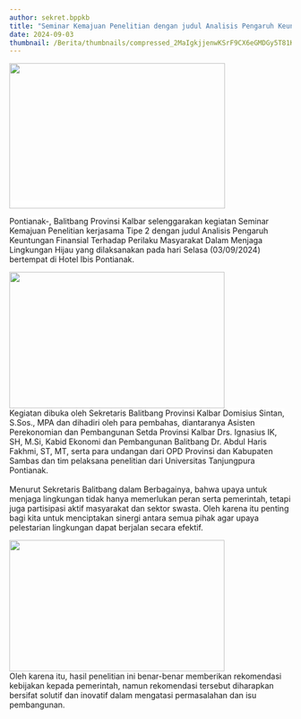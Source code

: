 ```yaml
---
author: sekret.bppkb
title: "Seminar Kemajuan Penelitian dengan judul Analisis Pengaruh Keuntungan Finansial Terhadap Perilaku Masyarakat Dalam Menjaga Lingkungan Hijau"
date: 2024-09-03
thumbnail: /Berita/thumbnails/compressed_2MaIgkjjenwKSrF9CX6eGMDGy5T81KkPgbrOWK9R.jpg
---
```

<p><span style="font-family: -apple-system, BlinkMacSystemFont, 'Segoe UI', Roboto, Helvetica, Arial, sans-serif; font-size: 14px; background-color: #ffffff; vertical-align: inherit; animation-name: none !important; transition-property: none !important;"><span style="animation-name: none !important; transition-property: none !important; vertical-align: inherit;"><img src="/images/kxWfhXNqx6rgXVwA7GGQ.jpg" width="385" height="259" alt="" /></span></span></p>
<p><span style="font-family: -apple-system, BlinkMacSystemFont, 'Segoe UI', Roboto, Helvetica, Arial, sans-serif; font-size: 14px; background-color: #ffffff; vertical-align: inherit; animation-name: none !important; transition-property: none !important;"><span style="animation-name: none !important; transition-property: none !important; vertical-align: inherit;">Pontianak-, Balitbang Provinsi Kalbar selenggarakan kegiatan Seminar Kemajuan Penelitian kerjasama Tipe 2 dengan judul Analisis Pengaruh Keuntungan Finansial Terhadap Perilaku Masyarakat Dalam Menjaga Lingkungan Hijau yang dilaksanakan pada hari Selasa (03/09/2024) bertempat di Hotel Ibis Pontianak.</span></span></p>
<p></p>
<p><img src="/images/PdFaEhxSGOqN4BoUZfmP.jpg" width="384" height="243" alt="" /><br style="font-family: -apple-system, BlinkMacSystemFont, 'Segoe UI', Roboto, Helvetica, Arial, sans-serif; font-size: 14px; background-color: #ffffff; animation-name: none !important; transition-property: none !important;" /><span style="font-family: -apple-system, BlinkMacSystemFont, 'Segoe UI', Roboto, Helvetica, Arial, sans-serif; font-size: 14px; background-color: #ffffff; vertical-align: inherit; animation-name: none !important; transition-property: none !important;"><span style="animation-name: none !important; transition-property: none !important; vertical-align: inherit;">Kegiatan dibuka oleh Sekretaris Balitbang Provinsi Kalbar Domisius Sintan, S.Sos., MPA dan dihadiri oleh para pembahas, diantaranya Asisten Perekonomian dan Pembangunan Setda Provinsi Kalbar Drs. Ignasius IK, SH, M.Si, Kabid Ekonomi dan Pembangunan Balitbang Dr. Abdul Haris Fakhmi, ST, MT, serta para undangan dari OPD Provinsi dan Kabupaten Sambas dan tim pelaksana penelitian dari Universitas Tanjungpura Pontianak.</span></span><br style="font-family: -apple-system, BlinkMacSystemFont, 'Segoe UI', Roboto, Helvetica, Arial, sans-serif; font-size: 14px; background-color: #ffffff; animation-name: none !important; transition-property: none !important;" /><br style="font-family: -apple-system, BlinkMacSystemFont, 'Segoe UI', Roboto, Helvetica, Arial, sans-serif; font-size: 14px; background-color: #ffffff; animation-name: none !important; transition-property: none !important;" /><span style="font-family: -apple-system, BlinkMacSystemFont, 'Segoe UI', Roboto, Helvetica, Arial, sans-serif; font-size: 14px; background-color: #ffffff; vertical-align: inherit; animation-name: none !important; transition-property: none !important;"><span style="animation-name: none !important; transition-property: none !important; vertical-align: inherit;">Menurut Sekretaris Balitbang dalam Berbagainya, bahwa upaya untuk menjaga lingkungan tidak hanya memerlukan peran serta pemerintah, tetapi juga partisipasi aktif masyarakat dan sektor swasta. Oleh karena itu penting bagi kita untuk menciptakan sinergi antara semua pihak agar upaya pelestarian lingkungan dapat berjalan secara efektif.</span></span></p>
<p><span style="font-family: -apple-system, BlinkMacSystemFont, 'Segoe UI', Roboto, Helvetica, Arial, sans-serif; font-size: 14px; background-color: #ffffff; vertical-align: inherit; animation-name: none !important; transition-property: none !important;"><span style="animation-name: none !important; transition-property: none !important; vertical-align: inherit;"></span></span></p>
<p><img src="/images/T4LrMFnBbf1HzIs1f4HU.jpg" width="384" height="234" alt="" /><br style="font-family: -apple-system, BlinkMacSystemFont, 'Segoe UI', Roboto, Helvetica, Arial, sans-serif; font-size: 14px; background-color: #ffffff; animation-name: none !important; transition-property: none !important;" /><span style="font-family: -apple-system, BlinkMacSystemFont, 'Segoe UI', Roboto, Helvetica, Arial, sans-serif; font-size: 14px; background-color: #ffffff; vertical-align: inherit; animation-name: none !important; transition-property: none !important;"><span style="animation-name: none !important; transition-property: none !important; vertical-align: inherit;">Oleh karena itu, hasil penelitian ini benar-benar memberikan rekomendasi kebijakan kepada pemerintah, namun rekomendasi tersebut diharapkan bersifat solutif dan inovatif dalam mengatasi permasalahan dan isu pembangunan.</span></span></p>